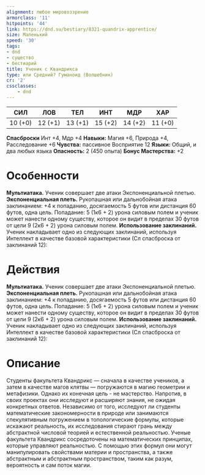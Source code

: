 ```yaml
---
alignment: любое мировоззрение
armorclass: '11'
hitpoints: '44'
link: https://dnd.su/bestiary/8321-quandrix-apprentice/
size: Маленький
speed: '30'
tags:
- dnd
- существо
- бестиарий
title: Ученик с Квандрикса
type: или Средний? Гуманоид (Волшебник)
cr: '2'
cssclasses:
    - dnd
---
```



| СИЛ | ЛОВ | ТЕЛ | ИНТ | МДР | ХАР |
|---|---|---|---|---|---|
| 10 (+0) | 12 (+1) | 13 (+1) | 15 (+2) | 14 (+2) | 11 (+0) |
**Спасброски** Инт +4, Мдр +4
**Навыки:** Магия +6, Природа +4, Расследование +6
**Чувства:** пассивное Восприятие 12
**Языки:** Общий, и два любых языка
**Опасность:** 2 (450 опыта)
**Бонус Мастерства:** +2


# Особенности
**Мультиатака.** Ученик совершает две атаки Экспоненциальной плетью.
**Экспоненциальная плеть.** Рукопашная или дальнобойная атака заклинанием: +4 к попаданию, досягаемость 5 футов или дистанция 60 футов, одна цель. Попадание: 5 (1к6 + 2) урона силовым полем и ученик может нанести одному существу, которое он видит в пределах 30 футов от цели 9 (2к6 + 2) урона силовым полем.
**Использование заклинаний.** Ученик накладывает одно из следующих заклинаний, используя Интеллект в качестве базовой характеристики (Сл спасброска от заклинаний 12):


# Действия
**Мультиатака.** Ученик совершает две атаки Экспоненциальной плетью.
**Экспоненциальная плеть.** Рукопашная или дальнобойная атака заклинанием: +4 к попаданию, досягаемость 5 футов или дистанция 60 футов, одна цель. Попадание: 5 (1к6 + 2) урона силовым полем и ученик может нанести одному существу, которое он видит в пределах 30 футов от цели 9 (2к6 + 2) урона силовым полем.
**Использование заклинаний.** Ученик накладывает одно из следующих заклинаний, используя Интеллект в качестве базовой характеристики (Сл спасброска от заклинаний 12):


# Описание
Студенты факультета Квандрикс — сначала в качестве учеников, а затем в качестве магов клятвы — погружаются в магию геометрии и метафизики. Однако их конечная цель - не мастерство. Напротив, в своих проектах они исследуют и расширяют знания, не ожидая конкретных ответов. Независимо от того, исследуют ли студенты математические закономерности в природе или занимаются спекулятивным погружением в топологические формулы, которые искажают реальность, их исследования стирают грань между абстрактной числовой теорией и естественной реальностью. Ученые факультета Квандрикс сосредоточены на математических принципах, которые управляют реальностью. С помощью этих формул они могут манипулировать свойствами материи и пространства, а также абстрактным и абстрактным пространством, таким как разум, вероятность и сам поток магии.